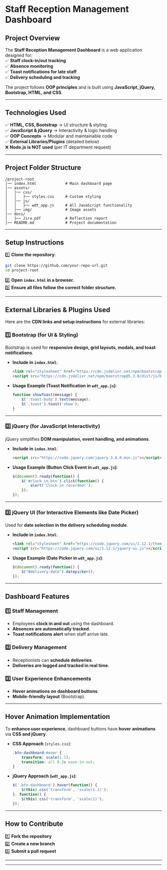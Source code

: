 # **Staff Reception Management Dashboard**  

## **Project Overview**  
The **Staff Reception Management Dashboard** is a web application designed for:  
✅ **Staff clock-in/out tracking**  
✅ **Absence monitoring**  
✅ **Toast notifications for late staff**  
✅ **Delivery scheduling and tracking**  

The project follows **OOP principles** and is built using **JavaScript, jQuery, Bootstrap, HTML, and CSS**.  

---

## **Technologies Used**  
✅ **HTML, CSS, Bootstrap** → UI structure & styling  
✅ **JavaScript & jQuery** → Interactivity & logic handling  
✅ **OOP Concepts** → Modular and maintainable code  
✅ **External Libraries/Plugins** (detailed below)  
❌ **Node.js is NOT used** (per IT department request)  

---

## **Project Folder Structure**  
```
/project-root
│── index.html             # Main dashboard page
│── assets/
│   │── css/
│   │   ├── styles.css     # Custom styling
│   │── js/
│   │   ├── wdt_app.js     # All JavaScript functionality
│   │── img/               # Image assets
│── docs/
│   ├── Jira.pdf           # Reflection report
│── README.md              # Project documentation
```

---

## **Setup Instructions**  
1️⃣ **Clone the repository**:  
   ```sh
   git clone https://github.com/your-repo-url.git
   cd project-root
   ```  
2️⃣ **Open `index.html` in a browser.**  
3️⃣ **Ensure all files follow the correct folder structure.**  

---

## **External Libraries & Plugins Used**  
Here are the **CDN links and setup instructions** for external libraries:  

### **1️⃣ Bootstrap (for UI & Styling)**  
Bootstrap is used for **responsive design, grid layouts, modals, and toast notifications**.  

- **Include in `index.html`**:  
  ```html
  <link rel="stylesheet" href="https://cdn.jsdelivr.net/npm/bootstrap@5.3.0/dist/css/bootstrap.min.css">
  <script src="https://cdn.jsdelivr.net/npm/bootstrap@5.3.0/dist/js/bootstrap.bundle.min.js"></script>
  ```
- **Usage Example (Toast Notification in `wdt_app.js`)**:  
  ```js
  function showToast(message) {
      $('.toast-body').text(message);
      $('.toast').toast('show');
  }
  ```

---

### **2️⃣ jQuery (for JavaScript Interactivity)**  
jQuery simplifies **DOM manipulation, event handling, and animations**.  

- **Include in `index.html`**:  
  ```html
  <script src="https://code.jquery.com/jquery-3.6.0.min.js"></script>
  ```
- **Usage Example (Button Click Event in `wdt_app.js`)**:  
  ```js
  $(document).ready(function() {
      $('#clock-in-btn').click(function() {
          alert('Clock-in recorded!');
      });
  });
  ```

---

### **3️⃣ jQuery UI (for Interactive Elements like Date Picker)**  
Used for **date selection in the delivery scheduling module**.  

- **Include in `index.html`**:  
  ```html
  <link rel="stylesheet" href="https://code.jquery.com/ui/1.12.1/themes/smoothness/jquery-ui.css">
  <script src="https://code.jquery.com/ui/1.12.1/jquery-ui.js"></script>
  ```
- **Usage Example (Date Picker in `wdt_app.js`)**:  
  ```js
  $(document).ready(function() {
      $("#delivery-date").datepicker();
  });
  ```

---

## **Dashboard Features**  

### **1️⃣ Staff Management**  
- Employees **clock in and out** using the dashboard.  
- **Absences are automatically tracked**.  
- **Toast notifications alert** when staff arrive late.  

### **2️⃣ Delivery Management**  
- Receptionists can **schedule deliveries**.  
- **Deliveries are logged and tracked in real time**.  

### **3️⃣ User Experience Enhancements**  
- **Hover animations on dashboard buttons**.  
- **Mobile-friendly layout** (Bootstrap).  

---

## **Hover Animation Implementation**  
To **enhance user experience**, dashboard buttons have **hover animations** via **CSS and jQuery**.  

- **CSS Approach** (`styles.css`):  
  ```css
  .btn-dashboard:hover {
      transform: scale(1.1);
      transition: all 0.3s ease-in-out;
  }
  ```
- **jQuery Approach (`wdt_app.js`)**:  
  ```js
  $('.btn-dashboard').hover(function() {
      $(this).css('transform', 'scale(1.1)');
  }, function() {
      $(this).css('transform', 'scale(1)');
  });
  ```

---

## **How to Contribute**  
1️⃣ **Fork the repository**  
2️⃣ **Create a new branch**  
3️⃣ **Submit a pull request**  

---

---

